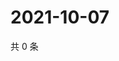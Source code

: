 # 2021-10-07

共 0 条

<!-- BEGIN -->
<!-- 最后更新时间 Thu Oct 07 2021 07:14:57 GMT+0800 (China Standard Time) -->

<!-- END -->
